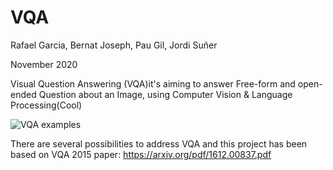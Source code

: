 # VQA 
Rafael Garcia, Bernat Joseph, Pau Gil, Jordi Suñer

November 2020

Visual Question Answering (VQA)it's aiming to answer Free-form and open-ended Question about an Image, using Computer Vision & Language Processing(Cool)

![VQA examples](https://visualqa.org/static/img/vqa_examples.jpg)

There are several possibilities to address VQA and this project has been based on VQA 2015 paper: https://arxiv.org/pdf/1612.00837.pdf
